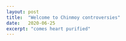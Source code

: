 ```yaml
---
layout: post
title:  "Welcome to Chinmoy controversies"
date:   2020-06-25
excerpt: "comes heart purified"
---
```


